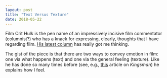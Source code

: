 ```yaml
---
layout: post
title: "Text Versus Texture"
date: 2018-05-22
---
```


Film Crit Hulk is the pen name of an impressively incisive film commentator (columnist?) who has a knack for expressing, clearly, thoughts that I have regarding film.
[His latest column](http://observer.com/2018/05/the-two-crucial-filmmaking-elements-causing-all-your-movie-feuds/) has really got me thinking.

The gist of the piece is that there are two ways to convey emotion in film: one via what happens (text) and one via the general feeling (texture).
Like he has done so many times before (see, e.g., [this](https://birthmoviesdeath.com/2015/07/17/film-crit-hulk-smash-kingsman-and-the-maybe-genius-of-non-winking-satire) article on _Kingsman_) he explains how I feel.
